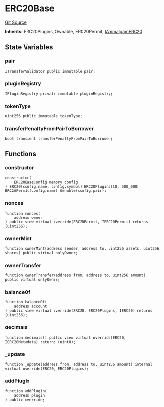 # ERC20Base
[Git Source](https://github.com/Ammalgam-Protocol/core-v1/blob/975f0ea3593c2ebbbad06ad90ec03f0a7b68c3e0/contracts/tokens/ERC20Base.sol)

**Inherits:**
ERC20Plugins, Ownable, ERC20Permit, [IAmmalgamERC20](/docs/developer-guide/contracts/interfaces/tokens/IAmmalgamERC20.sol/interface.IAmmalgamERC20.md)


## State Variables
### pair

```solidity
ITransferValidator public immutable pair;
```


### pluginRegistry

```solidity
IPluginRegistry private immutable pluginRegistry;
```


### tokenType

```solidity
uint256 public immutable tokenType;
```


### transferPenaltyFromPairToBorrower

```solidity
bool transient transferPenaltyFromPairToBorrower;
```


## Functions
### constructor


```solidity
constructor(
    ERC20BaseConfig memory config
) ERC20(config.name, config.symbol) ERC20Plugins(10, 500_000) ERC20Permit(config.name) Ownable(config.pair);
```

### nonces


```solidity
function nonces(
    address owner
) public view virtual override(ERC20Permit, IERC20Permit) returns (uint256);
```

### ownerMint


```solidity
function ownerMint(address sender, address to, uint256 assets, uint256 shares) public virtual onlyOwner;
```

### ownerTransfer


```solidity
function ownerTransfer(address from, address to, uint256 amount) public virtual onlyOwner;
```

### balanceOf


```solidity
function balanceOf(
    address account
) public view virtual override(ERC20, ERC20Plugins, IERC20) returns (uint256);
```

### decimals


```solidity
function decimals() public view virtual override(ERC20, IERC20Metadata) returns (uint8);
```

### _update


```solidity
function _update(address from, address to, uint256 amount) internal virtual override(ERC20, ERC20Plugins);
```

### addPlugin


```solidity
function addPlugin(
    address plugin
) public override;
```

